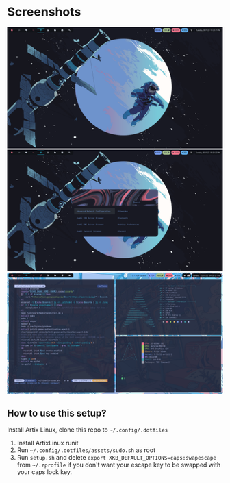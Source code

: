 # Screenshots

![rice1](https://raw.githubusercontent.com/Shinyzenith/.dotfiles/master/assets/1.png)
![rice2](https://raw.githubusercontent.com/Shinyzenith/.dotfiles/master/assets/2.png)
![rice3](https://raw.githubusercontent.com/Shinyzenith/.dotfiles/master/assets/3.png)

## How to use this setup?

Install Artix Linux, clone this repo to `~/.config/.dotfiles`

1. Install ArtixLinux runit
2. Run `~/.config/.dotfiles/assets/sudo.sh` as root
3. Run `setup.sh` and delete `export XKB_DEFAULT_OPTIONS=caps:swapescape` from `~/.zprofile` if you don't want your escape key to be swapped with your caps lock key.
